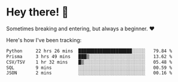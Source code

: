 # Hey there! 👋
Sometimes breaking and entering, but always a beginner. ❤️

Here's how I've been tracking:
<!--START_SECTION:waka-->

```txt
Python     22 hrs 26 mins  ████████████████████░░░░░   79.84 %
Prisma     3 hrs 49 mins   ███▒░░░░░░░░░░░░░░░░░░░░░   13.62 %
CSV/TSV    1 hr 32 mins    █▒░░░░░░░░░░░░░░░░░░░░░░░   05.48 %
SQL        9 mins          ░░░░░░░░░░░░░░░░░░░░░░░░░   00.59 %
JSON       2 mins          ░░░░░░░░░░░░░░░░░░░░░░░░░   00.16 %
```

<!--END_SECTION:waka-->
